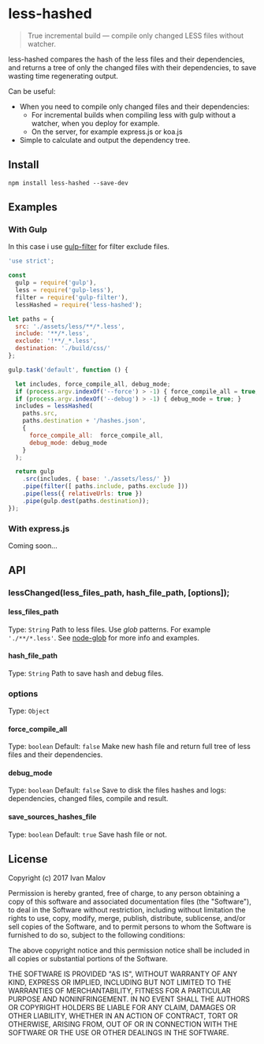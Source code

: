 # less-hashed
> True incremental build — compile only changed LESS files without watcher.

less-hashed compares the hash of the less files and their dependencies, and returns a tree of only the changed files with their dependencies, to save wasting time regenerating output.

Can be useful:
* When you need to compile only changed files and their dependencies:
    *  For incremental builds when compiling less with gulp without a watcher, when you deploy for example.
    * On the server, for example express.js or koa.js
* Simple to calculate and output the dependency tree.


## Install
```
npm install less-hashed --save-dev
```

## Examples
### With Gulp
In this case i use [gulp-filter](https://github.com/sindresorhus/gulp-filter) for filter exclude files.
```javascript
'use strict';

const
  gulp = require('gulp'),
  less = require('gulp-less'),
  filter = require('gulp-filter'),
  lessHashed = require('less-hashed');

let paths = {
  src: './assets/less/**/*.less',
  include: '**/*.less',
  exclude: '!**/_*.less',
  destination: './build/css/'
};

gulp.task('default', function () {

  let includes, force_compile_all, debug_mode;
  if (process.argv.indexOf('--force') > -1) { force_compile_all = true; }
  if (process.argv.indexOf('--debug') > -1) { debug_mode = true; }
  includes = lessHashed(
    paths.src,
    paths.destination + '/hashes.json',
    {
      force_compile_all:  force_compile_all,
      debug_mode: debug_mode
    }
  );

  return gulp
    .src(includes, { base: './assets/less/' })
    .pipe(filter([ paths.include, paths.exclude ]))
    .pipe(less({ relativeUrls: true })
    .pipe(gulp.dest(paths.destination));
});
```
### With express.js
Coming soon...
## API
### lessChanged(less_files_path, hash_file_path, [options]);
#### less_files_path
Type: `String`
Path to less files. Use *glob* patterns. For example `'./**/*.less'`. See [node-glob](https://github.com/isaacs/node-glob) for more info and examples.
#### hash_file_path
Type: `String`
Path to save hash and debug files.
### options
Type: `Object`
#### force_compile_all
Type: `boolean`
Default: `false`
Make new hash file and return full tree of less files and their dependencies.
#### debug_mode
Type: `boolean`
Default: `false`
Save to disk the files hashes and logs: dependencies, changed files, compile and result.
#### save_sources_hashes_file
Type: `boolean`
Default: `true`
Save hash file or not.

## License
Copyright (c) 2017 Ivan Malov

Permission is hereby granted, free of charge, to any person obtaining a copy of this software and associated documentation files (the "Software"), to deal in the Software without restriction, including without limitation the rights to use, copy, modify, merge, publish, distribute, sublicense, and/or sell copies of the Software, and to permit persons to whom the Software is furnished to do so, subject to the following conditions:

The above copyright notice and this permission notice shall be included in all copies or substantial portions of the Software.

THE SOFTWARE IS PROVIDED "AS IS", WITHOUT WARRANTY OF ANY KIND, EXPRESS OR IMPLIED, INCLUDING BUT NOT LIMITED TO THE WARRANTIES OF MERCHANTABILITY, FITNESS FOR A PARTICULAR PURPOSE AND NONINFRINGEMENT. IN NO EVENT SHALL THE AUTHORS OR COPYRIGHT HOLDERS BE LIABLE FOR ANY CLAIM, DAMAGES OR OTHER LIABILITY, WHETHER IN AN ACTION OF CONTRACT, TORT OR OTHERWISE, ARISING FROM, OUT OF OR IN CONNECTION WITH THE SOFTWARE OR THE USE OR OTHER DEALINGS IN THE SOFTWARE.